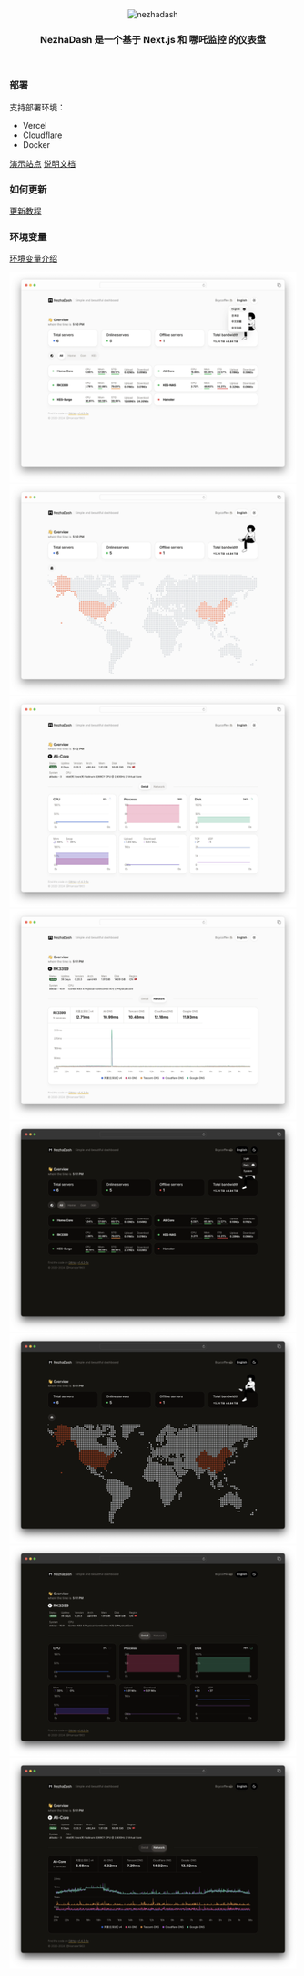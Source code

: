 <div align="center"><img width="600" alt="nezhadash" src="https://github.com/user-attachments/assets/0a5768e1-96f2-4f8a-b77f-01488ed3b237"></div>
<h3 align="center">NezhaDash 是一个基于 Next.js 和 哪吒监控 的仪表盘</h3>
<br>

</div>

### 部署

支持部署环境：

- Vercel
- Cloudflare
- Docker

[演示站点](https://nezha-cf.buycoffee.top)
[说明文档](https://nezhadash-docs.vercel.app)

### 如何更新

[更新教程](https://buycoffee.top/blog/tech/nezha-upgrade)

### 环境变量

[环境变量介绍](https://nezhadash-docs.vercel.app/environment)

![screen](/.github/1.webp)
![screen](/.github/2.webp)
![screen](/.github/3.webp)
![screen](/.github/4.webp)
![screen](/.github/1-dark.webp)
![screen](/.github/2-dark.webp)
![screen](/.github/3-dark.webp)
![screen](/.github/4-dark.webp)
